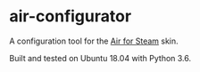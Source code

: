# air-configurator

A configuration tool for the [Air for Steam](http://airforsteam.com/) skin.

Built and tested on Ubuntu 18.04 with Python 3.6.
